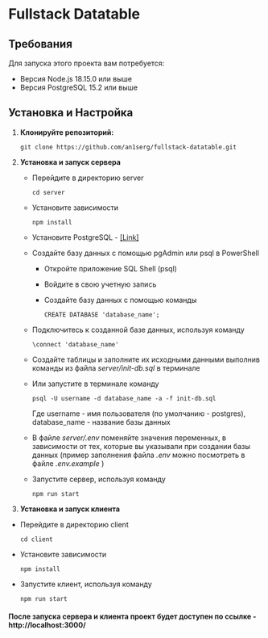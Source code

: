 # Fullstack Datatable

## Требования

Для запуска этого проекта вам потребуется:

- Версия Node.js 18.15.0 или выше
- Версия PostgreSQL 15.2 или выше

## Установка и Настройка

1. **Клонируйте репозиторий:**

   ```
   git clone https://github.com/an1serg/fullstack-datatable.git
   ```

2. **Установка и запуск сервера**

   - Перейдите в директорию server
     ```
     cd server
     ```
   - Установите зависимости

     ```
     npm install
     ```

   - Установите PostgreSQL - [[Link]](https://www.postgresql.org/download/)

   - Создайте базу данных с помощью pgAdmin или psql в PowerShell

     - Откройте приложение SQL Shell (psql)
     - Войдите в свою учетную запись
     - Создайте базу данных с помощью команды

       `CREATE DATABASE 'database_name';`

   - Подключитесь к созданной базе данных, используя команду

     `\connect 'database_name'`

   - Создайте таблицы и заполните их исходными данными выполнив команды из файла _server/init-db.sql_ в терминале

   - Или запустите в терминале команду

     `psql -U username -d database_name -a -f init-db.sql`

     Где username - имя пользователя (по умолчанию - postgres), database_name - название базы данных

   - В файле _server/.env_ поменяйте значения переменных, в зависимости от тех, которые вы указывали при создании базы данных (пример заполнения файла _.env_ можно посмотреть в файле _.env.example_ )

   - Запустите сервер, используя команду
     ```
     npm run start
     ```

3. **Установка и запуск клиента**

- Перейдите в директорию client
  ```
  cd client
  ```
- Установите зависимости

  ```
  npm install
  ```

- Запустите клиент, используя команду

  ```
  npm run start
  ```

#### После запуска сервера и клиента проект будет доступен по ссылке - http://localhost:3000/

